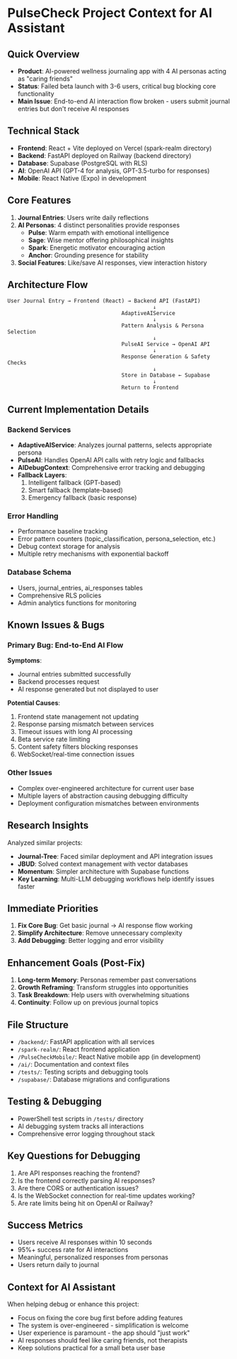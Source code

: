# PulseCheck Project Context for AI Assistant

## Quick Overview
- **Product**: AI-powered wellness journaling app with 4 AI personas acting as "caring friends"
- **Status**: Failed beta launch with 3-6 users, critical bug blocking core functionality
- **Main Issue**: End-to-end AI interaction flow broken - users submit journal entries but don't receive AI responses

## Technical Stack
- **Frontend**: React + Vite deployed on Vercel (spark-realm directory)
- **Backend**: FastAPI deployed on Railway (backend directory)  
- **Database**: Supabase (PostgreSQL with RLS)
- **AI**: OpenAI API (GPT-4 for analysis, GPT-3.5-turbo for responses)
- **Mobile**: React Native (Expo) in development

## Core Features
1. **Journal Entries**: Users write daily reflections
2. **AI Personas**: 4 distinct personalities provide responses
   - **Pulse**: Warm empath with emotional intelligence
   - **Sage**: Wise mentor offering philosophical insights
   - **Spark**: Energetic motivator encouraging action
   - **Anchor**: Grounding presence for stability
3. **Social Features**: Like/save AI responses, view interaction history

## Architecture Flow
```
User Journal Entry → Frontend (React) → Backend API (FastAPI)
                                              ↓
                                    AdaptiveAIService
                                              ↓
                                    Pattern Analysis & Persona Selection
                                              ↓
                                    PulseAI Service → OpenAI API
                                              ↓
                                    Response Generation & Safety Checks
                                              ↓
                                    Store in Database ← Supabase
                                              ↓
                                    Return to Frontend
```

## Current Implementation Details

### Backend Services
- **AdaptiveAIService**: Analyzes journal patterns, selects appropriate persona
- **PulseAI**: Handles OpenAI API calls with retry logic and fallbacks
- **AIDebugContext**: Comprehensive error tracking and debugging
- **Fallback Layers**: 
  1. Intelligent fallback (GPT-based)
  2. Smart fallback (template-based)
  3. Emergency fallback (basic response)

### Error Handling
- Performance baseline tracking
- Error pattern counters (topic_classification, persona_selection, etc.)
- Debug context storage for analysis
- Multiple retry mechanisms with exponential backoff

### Database Schema
- Users, journal_entries, ai_responses tables
- Comprehensive RLS policies
- Admin analytics functions for monitoring

## Known Issues & Bugs

### Primary Bug: End-to-End AI Flow
**Symptoms**: 
- Journal entries submitted successfully
- Backend processes request
- AI response generated but not displayed to user

**Potential Causes**:
1. Frontend state management not updating
2. Response parsing mismatch between services
3. Timeout issues with long AI processing
4. Beta service rate limiting
5. Content safety filters blocking responses
6. WebSocket/real-time connection issues

### Other Issues
- Complex over-engineered architecture for current user base
- Multiple layers of abstraction causing debugging difficulty
- Deployment configuration mismatches between environments

## Research Insights
Analyzed similar projects:
- **Journal-Tree**: Faced similar deployment and API integration issues
- **JBUD**: Solved context management with vector databases
- **Momentum**: Simpler architecture with Supabase functions
- **Key Learning**: Multi-LLM debugging workflows help identify issues faster

## Immediate Priorities
1. **Fix Core Bug**: Get basic journal → AI response flow working
2. **Simplify Architecture**: Remove unnecessary complexity
3. **Add Debugging**: Better logging and error visibility

## Enhancement Goals (Post-Fix)
1. **Long-term Memory**: Personas remember past conversations
2. **Growth Reframing**: Transform struggles into opportunities
3. **Task Breakdown**: Help users with overwhelming situations
4. **Continuity**: Follow up on previous journal topics

## File Structure
- `/backend/`: FastAPI application with all services
- `/spark-realm/`: React frontend application
- `/PulseCheckMobile/`: React Native mobile app (in development)
- `/ai/`: Documentation and context files
- `/tests/`: Testing scripts and debugging tools
- `/supabase/`: Database migrations and configurations

## Testing & Debugging
- PowerShell test scripts in `/tests/` directory
- AI debugging system tracks all interactions
- Comprehensive error logging throughout stack

## Key Questions for Debugging
1. Are API responses reaching the frontend?
2. Is the frontend correctly parsing AI responses?
3. Are there CORS or authentication issues?
4. Is the WebSocket connection for real-time updates working?
5. Are rate limits being hit on OpenAI or Railway?

## Success Metrics
- Users receive AI responses within 10 seconds
- 95%+ success rate for AI interactions
- Meaningful, personalized responses from personas
- Users return daily to journal

## Context for AI Assistant
When helping debug or enhance this project:
- Focus on fixing the core bug first before adding features
- The system is over-engineered - simplification is welcome
- User experience is paramount - the app should "just work"
- AI responses should feel like caring friends, not therapists
- Keep solutions practical for a small beta user base 